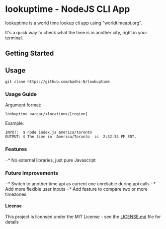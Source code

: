 # lookuptime - NodeJS CLI App

lookuptime is a world time lookup cli app using "worldtimeapi.org".

It's a quick way to check what the time is in another city, right in your terminal.

## Getting Started

## Usage
```
git clone https://github.com/Aadhi-N/lookuptime
```

### Usage Guide

Argument format:

```
lookuptime <area>/<location>/[region]
```

Example:
```
INPUT:  $ node index.js america/toronto
OUTPUT: $ The time in  America/Toronto  is  2:32:34 PM EDT.
```

### Features

⋅⋅* No external libraries, just pure Javascript

### Future Improvements
⋅⋅* Switch to another time api as current one unreliable during api calls
⋅⋅* Add more flexible user inputs 
⋅⋅* Add feature to compare two or more timezones 

#### License

This project is licensed under the MIT License - see the [LICENSE.md](LICENSE.md) file for details



